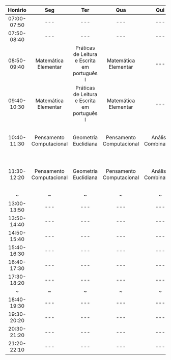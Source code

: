 |   Horário   |                      Seg                       |                      Ter                       |                      Qua                       |                      Qui                       |                      Sex                       |
|:-----------:|:----------------------------------------------:|:----------------------------------------------:|:----------------------------------------------:|:----------------------------------------------:|:----------------------------------------------:|
| 07:00-07:50 |                      ---                       |                      ---                       |                      ---                       |                      ---                       |                      ---                       |
| 07:50-08:40 |                      ---                       |                      ---                       |                      ---                       |                      ---                       |                      ---                       |
| 08:50-09:40 |              Matemática Elementar              |  Práticas de Leitura e Escrita em português I  |              Matemática Elementar              |                      ---                       |        Práticas de Leitura em Inglês I         |
| 09:40-10:30 |              Matemática Elementar              |  Práticas de Leitura e Escrita em português I  |              Matemática Elementar              |                      ---                       |        Práticas de Leitura em Inglês I         |
| 10:40-11:30 |            Pensamento Computacional            |              Geometria Euclidiana              |            Pensamento Computacional            |              Análise Combinatória              |      Tecnologia da Informação e Sociedade      |
| 11:30-12:20 |            Pensamento Computacional            |              Geometria Euclidiana              |            Pensamento Computacional            |              Análise Combinatória              |      Tecnologia da Informação e Sociedade      |
|      ~      |                       ~                        |                       ~                        |                       ~                        |                       ~                        |                       ~                        |
| 13:00-13:50 |                      ---                       |                      ---                       |                      ---                       |                      ---                       |                      ---                       |
| 13:50-14:40 |                      ---                       |                      ---                       |                      ---                       |                      ---                       |                      ---                       |
| 14:50-15:40 |                      ---                       |                      ---                       |                      ---                       |                      ---                       |                      ---                       |
| 15:40-16:30 |                      ---                       |                      ---                       |                      ---                       |                      ---                       |                      ---                       |
| 16:40-17:30 |                      ---                       |                      ---                       |                      ---                       |                      ---                       |                      ---                       |
| 17:30-18:20 |                      ---                       |                      ---                       |                      ---                       |                      ---                       |                      ---                       |
|      ~      |                       ~                        |                       ~                        |                       ~                        |                       ~                        |                       ~                        |
| 18:40-19:30 |                      ---                       |                      ---                       |                      ---                       |                      ---                       |                      ---                       |
| 19:30-20:20 |                      ---                       |                      ---                       |                      ---                       |                      ---                       |                      ---                       |
| 20:30-21:20 |                      ---                       |                      ---                       |                      ---                       |                      ---                       |                      ---                       |
| 21:20-22:10 |                      ---                       |                      ---                       |                      ---                       |                      ---                       |                      ---                       |
